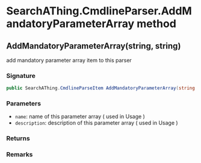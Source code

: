 # SearchAThing.CmdlineParser.AddMandatoryParameterArray method
## AddMandatoryParameterArray(string, string)
add mandatory parameter array item to this parser

### Signature
```csharp
public SearchAThing.CmdlineParseItem AddMandatoryParameterArray(string name, string description)
```
### Parameters
- `name`: name of this parameter array ( used in Usage )
- `description`: description of this parameter array ( used in Usage )

### Returns

### Remarks

